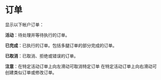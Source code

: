 # **订单**

显示以下帐户订单：

**活动**：待处理并等待执行的订单。

**已完成**：已执行的订单。包括多腿订单的部分完成的订单。

**已取消**：已取消、拒绝或错误的订单。

**注意**：在特定活动订单上向左滑动可取消特定订单
在特定活动订单上向右滑动可创建类似订单或修改订单。
